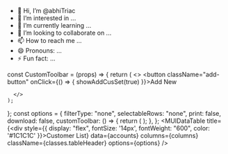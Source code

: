 - 👋 Hi, I’m @abhiTriac
- 👀 I’m interested in ...
- 🌱 I’m currently learning ...
- 💞️ I’m looking to collaborate on ...
- 📫 How to reach me ...
- 😄 Pronouns: ...
- ⚡ Fun fact: ...

<!---
abhiTriac/abhiTriac is a ✨ special ✨ repository because its `README.md` (this file) appears on your GitHub profile.
You can click the Preview link to take a look at your changes.
--->



 const CustomToolbar = (props) => {
    return (
      <>
        <button className="add-button" onClick={() => { showAddCusSet(true) }}>Add New</button>
        
      </>
    );
  };
    const options = {
    filterType: "none",
    selectableRows: "none",
    print: false,
    download: false,
    customToolbar: () => {
      return (
        <CustomToolbar />
      );
    },
  };
   <MUIDataTable
            title={<div style={{ display: "flex", fontSize: '14px', fontWeight: "600", color: '#1C1C1C' }}>Customer List</div>}
            data={accounts}
            columns={columns}
            className={classes.tableHeader}
            options={options}
          />
  

